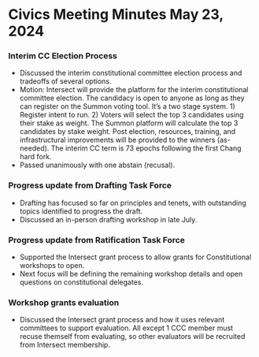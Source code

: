 # Civics Meeting Minutes May 23, 2024

### Interim CC Election Process

* Discussed the interim constitutional committee election process and tradeoffs of several options.
* Motion: Intersect will provide the platform for the interim constitutional committee election. The candidacy is open to anyone as long as they can register on the Summon voting tool. It’s a two stage system. 1) Register intent to run. 2) Voters will select the top 3 candidates using their stake as weight. The Summon platform will calculate the top 3 candidates by stake weight.  Post election, resources, training, and infrastructural improvements will be provided to the winners (as-needed).  The interim CC term is 73 epochs following the first Chang hard fork.
* Passed unanimously with one abstain (recusal).

### Progress update from Drafting Task Force

* Drafting has focused so far on principles and tenets, with outstanding topics identified to progress the draft.
* Discussed an in-person drafting workshop in late July.

### Progress update from Ratification Task Force

* Supported the Intersect grant process to allow grants for Constitutional workshops to open.
* Next focus will be defining the remaining workshop details and open questions on constitutional delegates.

### Workshop grants evaluation

* Discussed the Intersect grant process and how it uses relevant committees to support evaluation. All except 1 CCC member must recuse themself from evaluating, so other evaluators will be recruited from Intersect membership.
